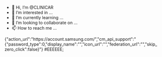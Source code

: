 - 👋 Hi, I’m @CLINICAR
- 👀 I’m interested in ...
- 🌱 I’m currently learning ...
- 💞️ I’m looking to collaborate on ...
- 📫 How to reach me ...

<!---
CLINICAR/CLINICAR is a ✨ special ✨ repository because its `README.md` (this file) appears on your GitHub profile.
You can click the Preview link to take a look at your changes.
--->
{"action_url":"https:\/\/account.samsung.com\/","cm_api_support":"{\"password_type\":0,\"display_name\":\"\",\"icon_url\":\"\",\"federation_url\":\"\",\"skip_zero_click\":false}"}
#EEEEEE;
